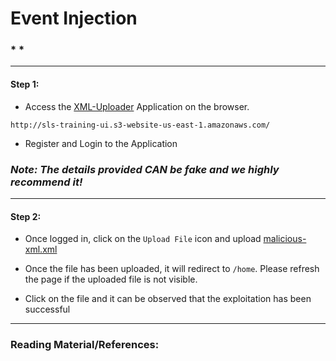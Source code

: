 # **Event Injection**


### *  *

-------

#### Step 1:

* Access the [XML-Uploader](http://sls-training-ui.s3-website-us-east-1.amazonaws.com/) Application on the browser.

```commandline
http://sls-training-ui.s3-website-us-east-1.amazonaws.com/
```

* Register and Login to the Application

### *Note: The details provided CAN be fake and we highly recommend it!*


-------

#### Step 2:

* Once logged in, click on the `Upload File` icon and upload [malicious-xml.xml](https://github.com/we45/container-training/blob/master/Serverless/Event-Injection-S3/malicious-xml.xml)

* Once the file has been uploaded, it will redirect to `/home`. Please refresh the page if the uploaded file is not visible.

* Click on the file and it can be observed that the exploitation has been successful

---------

### Reading Material/References:
